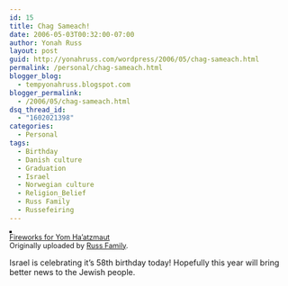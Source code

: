 ```yaml
---
id: 15
title: Chag Sameach!
date: 2006-05-03T00:32:00-07:00
author: Yonah Russ
layout: post
guid: http://yonahruss.com/wordpress/2006/05/chag-sameach.html
permalink: /personal/chag-sameach.html
blogger_blog:
  - tempyonahruss.blogspot.com
blogger_permalink:
  - /2006/05/chag-sameach.html
dsq_thread_id:
  - "1602021398"
categories:
  - Personal
tags:
  - Birthday
  - Danish culture
  - Graduation
  - Israel
  - Norwegian culture
  - Religion_Belief
  - Russ Family
  - Russefeiring
---
```

[<img src="http://static.flickr.com/47/139580463_1f113a89ea_m.jpg" alt="" style="border: solid 2px #000000;" />](http://www.flickr.com/photos/russ_family/139580463/ "photo sharing")  
<span style="font-size: 0.9em; margin-top: 0px;"><a href="http://www.flickr.com/photos/russ_family/139580463/">Fireworks for Yom Ha&#8217;atzmaut</a> <br />Originally uploaded by <a href="http://www.flickr.com/people/russ_family/">Russ Family</a>.</span><br clear="all" />

Israel is celebrating it&#8217;s 58th birthday today! Hopefully this year will bring better news to the Jewish people.